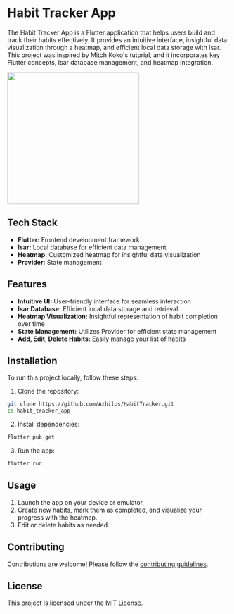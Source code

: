 
# Habit Tracker App

The Habit Tracker App is a Flutter application that helps users build and track their habits effectively. It provides an intuitive interface, insightful data visualization through a heatmap, and efficient local data storage with Isar. This project was inspired by Mitch Koko's tutorial, and it incorporates key Flutter concepts, Isar database management, and heatmap integration.

<img src="https://github.com/Azhilus/HabitTracker/assets/66466976/1bc4f1be-f89e-438c-86d8-247bcabb32ed" width="300">

## Tech Stack

- **Flutter:** Frontend development framework
- **Isar:** Local database for efficient data management
- **Heatmap:** Customized heatmap for insightful data visualization
- **Provider:** State management

## Features

- **Intuitive UI:** User-friendly interface for seamless interaction
- **Isar Database:** Efficient local data storage and retrieval
- **Heatmap Visualization:** Insightful representation of habit completion over time
- **State Management:** Utilizes Provider for efficient state management
- **Add, Edit, Delete Habits:** Easily manage your list of habits

## Installation

To run this project locally, follow these steps:

1. Clone the repository:

```bash
git clone https://github.com/Azhilus/HabitTracker.git
cd habit_tracker_app
```

2. Install dependencies:

```bash
flutter pub get
```

3. Run the app:

```bash
flutter run
```

## Usage

1. Launch the app on your device or emulator.
2. Create new habits, mark them as completed, and visualize your progress with the heatmap.
3. Edit or delete habits as needed.

## Contributing

Contributions are welcome! Please follow the [contributing guidelines](CONTRIBUTING.md).

## License

This project is licensed under the [MIT License](LICENSE).
